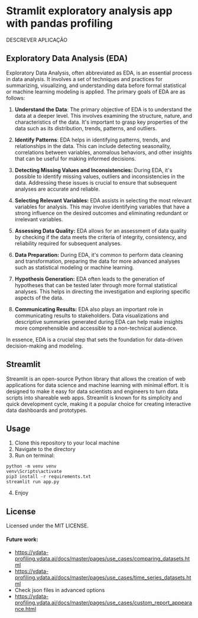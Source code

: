 # Stramlit exploratory analysis app with pandas profiling

DESCREVER APLICAÇÃO

## Exploratory Data Analysis (EDA)

Exploratory Data Analysis, often abbreviated as EDA, is an essential process in data analysis. It involves a set of techniques and practices for summarizing, visualizing, and understanding data before formal statistical or machine learning modeling is applied. The primary goals of EDA are as follows:

1. **Understand the Data**: The primary objective of EDA is to understand the data at a deeper level. This involves examining the structure, nature, and characteristics of the data. It's important to grasp key properties of the data such as its distribution, trends, patterns, and outliers.

2. **Identify Patterns**: EDA helps in identifying patterns, trends, and relationships in the data. This can include detecting seasonality, correlations between variables, anomalous behaviors, and other insights that can be useful for making informed decisions.

3. **Detecting Missing Values and Inconsistencies:** During EDA, it's possible to identify missing values, outliers and inconsistencies in the data. Addressing these issues is crucial to ensure that subsequent analyses are accurate and reliable.

4. **Selecting Relevant Variables:** EDA assists in selecting the most relevant variables for analysis. This may involve identifying variables that have a strong influence on the desired outcomes and eliminating redundant or irrelevant variables.

5. **Assessing Data Quality:** EDA allows for an assessment of data quality by checking if the data meets the criteria of integrity, consistency, and reliability required for subsequent analyses.

6. **Data Preparation:** During EDA, it's common to perform data cleaning and transformation, preparing the data for more advanced analyses such as statistical modeling or machine learning.

7. **Hypothesis Generation:** EDA often leads to the generation of hypotheses that can be tested later through more formal statistical analyses. This helps in directing the investigation and exploring specific aspects of the data.

8. **Communicating Results:** EDA also plays an important role in communicating results to stakeholders. Data visualizations and descriptive summaries generated during EDA can help make insights more comprehensible and accessible to a non-technical audience.

In essence, EDA is a crucial step that sets the foundation for data-driven decision-making and modeling.

## Streamlit

Streamlit is an open-source Python library that allows the creation of web applications for data science and machine learning with minimal effort. It is designed to make it easy for data scientists and engineers to turn data scripts into shareable web apps. Streamlit is known for its simplicity and quick development cycle, making it a popular choice for creating interactive data dashboards and prototypes.

## Usage

1. Clone this repository to your local machine
2. Navigate to the directory
3. Run on terminal:

```terminal
python -m venv venv
venv\Scripts\activate
pip3 install -r requirements.txt
streamlit run app.py
```

4. Enjoy

## License

Licensed under the MIT LICENSE.

#### Future work:

- https://ydata-profiling.ydata.ai/docs/master/pages/use_cases/comparing_datasets.html
- https://ydata-profiling.ydata.ai/docs/master/pages/use_cases/time_series_datasets.html
- Check json files in advanced options
- https://ydata-profiling.ydata.ai/docs/master/pages/use_cases/custom_report_appearance.html
